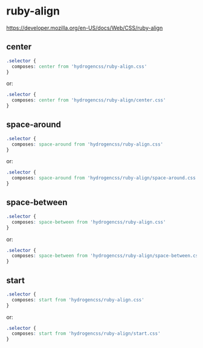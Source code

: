 # ruby-align

https://developer.mozilla.org/en-US/docs/Web/CSS/ruby-align

## center
```css
.selector {
  composes: center from 'hydrogencss/ruby-align.css'
}
```

or:
```css
.selector {
  composes: center from 'hydrogencss/ruby-align/center.css'
}
```

## space-around
```css
.selector {
  composes: space-around from 'hydrogencss/ruby-align.css'
}
```

or:
```css
.selector {
  composes: space-around from 'hydrogencss/ruby-align/space-around.css'
}
```

## space-between
```css
.selector {
  composes: space-between from 'hydrogencss/ruby-align.css'
}
```

or:
```css
.selector {
  composes: space-between from 'hydrogencss/ruby-align/space-between.css'
}
```

## start
```css
.selector {
  composes: start from 'hydrogencss/ruby-align.css'
}
```

or:
```css
.selector {
  composes: start from 'hydrogencss/ruby-align/start.css'
}
```

